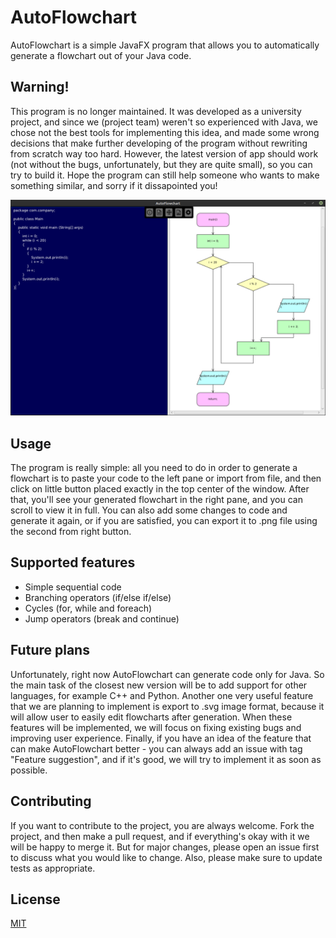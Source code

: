 # AutoFlowchart

AutoFlowchart is a simple JavaFX program that allows you to automatically generate a flowchart out of your Java code.

## **Warning!**

This program is no longer maintained. It was developed as a university project, and since we (project team) weren't so experienced with Java, we chose not the best tools for implementing this idea, and made some wrong decisions that make further developing of the program without rewriting from scratch way too hard. However, the latest version of app should work (not without the bugs, unfortunately, but they are quite small), so you can try to build it. Hope the program can still help someone who wants to make something similar, and sorry if it dissapointed you! 

![AutoFlowchart screenshot](screenshot.png)

## Usage
The program is really simple: all you need to do in order to generate a flowchart is to paste your code to the left pane or import from file, and then click on little button placed exactly in the top center of the window. After that, you'll see your generated flowchart in the right pane, and you can scroll to view it in full. You can also add some changes to code and generate it again, or if you are satisfied, you can export it to .png file using the second from right button.

## Supported features
* Simple sequential code
* Branching operators (if/else if/else)
* Cycles (for, while and foreach)
* Jump operators (break and continue)

## Future plans
Unfortunately, right now AutoFlowchart can generate code only for Java. So the main task of the closest new version will be to add support for other languages, for example C++ and Python. Another one very useful feature that we are planning to implement is export to .svg image format, because it will allow user to easily edit flowcharts after generation. When these features will be implemented, we will focus on fixing existing bugs and improving user experience. Finally, if you have an idea of the feature that can make AutoFlowchart better - you can always add an issue with tag "Feature suggestion", and if it's good, we will try to implement it as soon as possible.

## Contributing
If you want to contribute to the project, you are always welcome. Fork the project, and then make a pull request, and if everything's okay with it we will be happy to merge it. But for major changes, please open an issue first to discuss what you would like to change. Also, please make sure to update tests as appropriate.

## License
[MIT](LICENSE.md)
